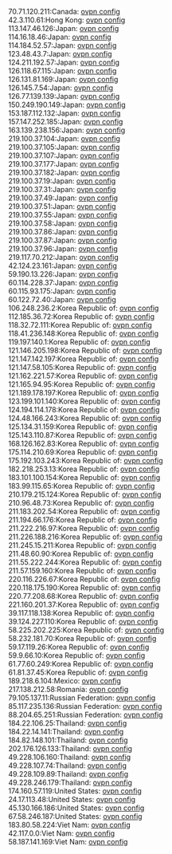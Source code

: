 70.71.120.211:Canada: [ovpn config](vpn/70_71_120_211.ovpn)  
42.3.110.61:Hong Kong: [ovpn config](vpn/42_3_110_61.ovpn)  
113.147.46.126:Japan: [ovpn config](vpn/113_147_46_126.ovpn)  
114.16.18.46:Japan: [ovpn config](vpn/114_16_18_46.ovpn)  
114.184.52.57:Japan: [ovpn config](vpn/114_184_52_57.ovpn)  
123.48.43.7:Japan: [ovpn config](vpn/123_48_43_7.ovpn)  
124.211.192.57:Japan: [ovpn config](vpn/124_211_192_57.ovpn)  
126.118.67.115:Japan: [ovpn config](vpn/126_118_67_115.ovpn)  
126.131.81.169:Japan: [ovpn config](vpn/126_131_81_169.ovpn)  
126.145.7.54:Japan: [ovpn config](vpn/126_145_7_54.ovpn)  
126.77.139.139:Japan: [ovpn config](vpn/126_77_139_139.ovpn)  
150.249.190.149:Japan: [ovpn config](vpn/150_249_190_149.ovpn)  
153.187.112.132:Japan: [ovpn config](vpn/153_187_112_132.ovpn)  
157.147.252.185:Japan: [ovpn config](vpn/157_147_252_185.ovpn)  
163.139.238.156:Japan: [ovpn config](vpn/163_139_238_156.ovpn)  
219.100.37.104:Japan: [ovpn config](vpn/219_100_37_104.ovpn)  
219.100.37.105:Japan: [ovpn config](vpn/219_100_37_105.ovpn)  
219.100.37.107:Japan: [ovpn config](vpn/219_100_37_107.ovpn)  
219.100.37.177:Japan: [ovpn config](vpn/219_100_37_177.ovpn)  
219.100.37.182:Japan: [ovpn config](vpn/219_100_37_182.ovpn)  
219.100.37.19:Japan: [ovpn config](vpn/219_100_37_19.ovpn)  
219.100.37.31:Japan: [ovpn config](vpn/219_100_37_31.ovpn)  
219.100.37.49:Japan: [ovpn config](vpn/219_100_37_49.ovpn)  
219.100.37.51:Japan: [ovpn config](vpn/219_100_37_51.ovpn)  
219.100.37.55:Japan: [ovpn config](vpn/219_100_37_55.ovpn)  
219.100.37.58:Japan: [ovpn config](vpn/219_100_37_58.ovpn)  
219.100.37.86:Japan: [ovpn config](vpn/219_100_37_86.ovpn)  
219.100.37.87:Japan: [ovpn config](vpn/219_100_37_87.ovpn)  
219.100.37.96:Japan: [ovpn config](vpn/219_100_37_96.ovpn)  
219.117.70.212:Japan: [ovpn config](vpn/219_117_70_212.ovpn)  
42.124.23.161:Japan: [ovpn config](vpn/42_124_23_161.ovpn)  
59.190.13.226:Japan: [ovpn config](vpn/59_190_13_226.ovpn)  
60.114.228.37:Japan: [ovpn config](vpn/60_114_228_37.ovpn)  
60.115.93.175:Japan: [ovpn config](vpn/60_115_93_175.ovpn)  
60.122.72.40:Japan: [ovpn config](vpn/60_122_72_40.ovpn)  
106.248.236.2:Korea Republic of: [ovpn config](vpn/106_248_236_2.ovpn)  
112.185.36.72:Korea Republic of: [ovpn config](vpn/112_185_36_72.ovpn)  
118.32.72.111:Korea Republic of: [ovpn config](vpn/118_32_72_111.ovpn)  
118.41.236.148:Korea Republic of: [ovpn config](vpn/118_41_236_148.ovpn)  
119.197.140.1:Korea Republic of: [ovpn config](vpn/119_197_140_1.ovpn)  
121.146.205.198:Korea Republic of: [ovpn config](vpn/121_146_205_198.ovpn)  
121.147.142.197:Korea Republic of: [ovpn config](vpn/121_147_142_197.ovpn)  
121.147.58.105:Korea Republic of: [ovpn config](vpn/121_147_58_105.ovpn)  
121.162.221.57:Korea Republic of: [ovpn config](vpn/121_162_221_57.ovpn)  
121.165.94.95:Korea Republic of: [ovpn config](vpn/121_165_94_95.ovpn)  
121.189.178.197:Korea Republic of: [ovpn config](vpn/121_189_178_197.ovpn)  
123.199.101.140:Korea Republic of: [ovpn config](vpn/123_199_101_140.ovpn)  
124.194.114.178:Korea Republic of: [ovpn config](vpn/124_194_114_178.ovpn)  
124.48.166.243:Korea Republic of: [ovpn config](vpn/124_48_166_243.ovpn)  
125.134.31.159:Korea Republic of: [ovpn config](vpn/125_134_31_159.ovpn)  
125.143.110.87:Korea Republic of: [ovpn config](vpn/125_143_110_87.ovpn)  
168.126.162.83:Korea Republic of: [ovpn config](vpn/168_126_162_83.ovpn)  
175.114.210.69:Korea Republic of: [ovpn config](vpn/175_114_210_69.ovpn)  
175.192.103.243:Korea Republic of: [ovpn config](vpn/175_192_103_243.ovpn)  
182.218.253.13:Korea Republic of: [ovpn config](vpn/182_218_253_13.ovpn)  
183.101.100.154:Korea Republic of: [ovpn config](vpn/183_101_100_154.ovpn)  
183.99.115.65:Korea Republic of: [ovpn config](vpn/183_99_115_65.ovpn)  
210.179.215.124:Korea Republic of: [ovpn config](vpn/210_179_215_124.ovpn)  
210.96.48.73:Korea Republic of: [ovpn config](vpn/210_96_48_73.ovpn)  
211.183.202.54:Korea Republic of: [ovpn config](vpn/211_183_202_54.ovpn)  
211.194.66.176:Korea Republic of: [ovpn config](vpn/211_194_66_176.ovpn)  
211.222.216.97:Korea Republic of: [ovpn config](vpn/211_222_216_97.ovpn)  
211.226.188.216:Korea Republic of: [ovpn config](vpn/211_226_188_216.ovpn)  
211.245.15.211:Korea Republic of: [ovpn config](vpn/211_245_15_211.ovpn)  
211.48.60.90:Korea Republic of: [ovpn config](vpn/211_48_60_90.ovpn)  
211.55.222.244:Korea Republic of: [ovpn config](vpn/211_55_222_244.ovpn)  
211.57.159.160:Korea Republic of: [ovpn config](vpn/211_57_159_160.ovpn)  
220.116.226.67:Korea Republic of: [ovpn config](vpn/220_116_226_67.ovpn)  
220.118.175.190:Korea Republic of: [ovpn config](vpn/220_118_175_190.ovpn)  
220.77.208.68:Korea Republic of: [ovpn config](vpn/220_77_208_68.ovpn)  
221.160.201.37:Korea Republic of: [ovpn config](vpn/221_160_201_37.ovpn)  
39.117.118.138:Korea Republic of: [ovpn config](vpn/39_117_118_138.ovpn)  
39.124.227.110:Korea Republic of: [ovpn config](vpn/39_124_227_110.ovpn)  
58.225.202.225:Korea Republic of: [ovpn config](vpn/58_225_202_225.ovpn)  
58.232.181.70:Korea Republic of: [ovpn config](vpn/58_232_181_70.ovpn)  
59.17.119.26:Korea Republic of: [ovpn config](vpn/59_17_119_26.ovpn)  
59.9.66.10:Korea Republic of: [ovpn config](vpn/59_9_66_10.ovpn)  
61.77.60.249:Korea Republic of: [ovpn config](vpn/61_77_60_249.ovpn)  
61.81.37.45:Korea Republic of: [ovpn config](vpn/61_81_37_45.ovpn)  
189.218.6.104:Mexico: [ovpn config](vpn/189_218_6_104.ovpn)  
217.138.212.58:Romania: [ovpn config](vpn/217_138_212_58.ovpn)  
79.105.137.11:Russian Federation: [ovpn config](vpn/79_105_137_11.ovpn)  
85.117.235.136:Russian Federation: [ovpn config](vpn/85_117_235_136.ovpn)  
88.204.65.251:Russian Federation: [ovpn config](vpn/88_204_65_251.ovpn)  
184.22.106.25:Thailand: [ovpn config](vpn/184_22_106_25.ovpn)  
184.22.14.141:Thailand: [ovpn config](vpn/184_22_14_141.ovpn)  
184.82.148.101:Thailand: [ovpn config](vpn/184_82_148_101.ovpn)  
202.176.126.133:Thailand: [ovpn config](vpn/202_176_126_133.ovpn)  
49.228.106.160:Thailand: [ovpn config](vpn/49_228_106_160.ovpn)  
49.228.107.74:Thailand: [ovpn config](vpn/49_228_107_74.ovpn)  
49.228.109.89:Thailand: [ovpn config](vpn/49_228_109_89.ovpn)  
49.228.246.179:Thailand: [ovpn config](vpn/49_228_246_179.ovpn)  
174.160.57.119:United States: [ovpn config](vpn/174_160_57_119.ovpn)  
24.17.113.48:United States: [ovpn config](vpn/24_17_113_48.ovpn)  
45.130.166.186:United States: [ovpn config](vpn/45_130_166_186.ovpn)  
67.58.246.187:United States: [ovpn config](vpn/67_58_246_187.ovpn)  
183.80.58.224:Viet Nam: [ovpn config](vpn/183_80_58_224.ovpn)  
42.117.0.0:Viet Nam: [ovpn config](vpn/42_117_0_0.ovpn)  
58.187.141.169:Viet Nam: [ovpn config](vpn/58_187_141_169.ovpn)  
